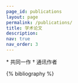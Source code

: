 ```yaml
---
page_id: publications
layout: page
permalink: /publications/
title: 学术论文
description:
nav: true
nav_order: 3
---
```


\* 共同一作     † 通讯作者

<!-- _pages/publications.md -->
<div class="publications">

{% bibliography %}

</div>
